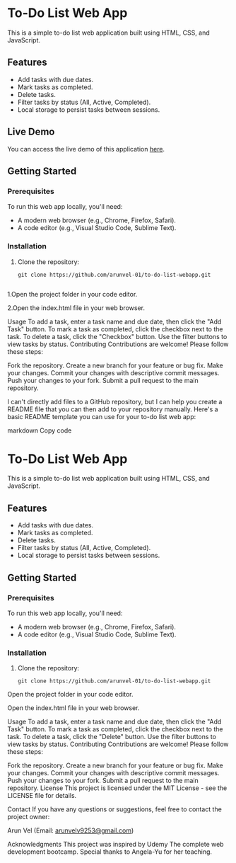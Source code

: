 # To-Do List Web App

This is a simple to-do list web application built using HTML, CSS, and JavaScript.

## Features

- Add tasks with due dates.
- Mark tasks as completed.
- Delete tasks.
- Filter tasks by status (All, Active, Completed).
- Local storage to persist tasks between sessions.

## Live Demo

You can access the live demo of this application [here](https://to-do-list-webapp.onrender.com).

## Getting Started

### Prerequisites

To run this web app locally, you'll need:

- A modern web browser (e.g., Chrome, Firefox, Safari).
- A code editor (e.g., Visual Studio Code, Sublime Text).

### Installation

1. Clone the repository:

   ```shell
   git clone https://github.com/arunvel-01/to-do-list-webapp.git

   
1.Open the project folder in your code editor.

2.Open the index.html file in your web browser.

Usage
To add a task, enter a task name and due date, then click the "Add Task" button.
To mark a task as completed, click the checkbox next to the task.
To delete a task, click the "Checkbox" button.
Use the filter buttons to view tasks by status.
Contributing
Contributions are welcome! Please follow these steps:

Fork the repository.
Create a new branch for your feature or bug fix.
Make your changes.
Commit your changes with descriptive commit messages.
Push your changes to your fork.
Submit a pull request to the main repository.


I can't directly add files to a GitHub repository, but I can help you create a README file that you can then add to your repository manually. Here's a basic README template you can use for your to-do list web app:

markdown
Copy code
# To-Do List Web App

This is a simple to-do list web application built using HTML, CSS, and JavaScript.

## Features

- Add tasks with due dates.
- Mark tasks as completed.
- Delete tasks.
- Filter tasks by status (All, Active, Completed).
- Local storage to persist tasks between sessions.

## Getting Started

### Prerequisites

To run this web app locally, you'll need:

- A modern web browser (e.g., Chrome, Firefox, Safari).
- A code editor (e.g., Visual Studio Code, Sublime Text).

### Installation

1. Clone the repository:

   ```shell
   git clone https://github.com/arunvel-01/to-do-list-webapp.git
Open the project folder in your code editor.

Open the index.html file in your web browser.

Usage
To add a task, enter a task name and due date, then click the "Add Task" button.
To mark a task as completed, click the checkbox next to the task.
To delete a task, click the "Delete" button.
Use the filter buttons to view tasks by status.
Contributing
Contributions are welcome! Please follow these steps:

Fork the repository.
Create a new branch for your feature or bug fix.
Make your changes.
Commit your changes with descriptive commit messages.
Push your changes to your fork.
Submit a pull request to the main repository.
License
This project is licensed under the MIT License - see the LICENSE file for details.

Contact
If you have any questions or suggestions, feel free to contact the project owner:

Arun Vel (Email: arunvelv9253@gmail.com)

Acknowledgments
This project was inspired by Udemy The complete web development bootcamp.
Special thanks to Angela-Yu for her teaching.
